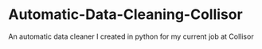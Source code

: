 # Automatic-Data-Cleaning-Collisor
An automatic data cleaner I created in python for my current job at Collisor
